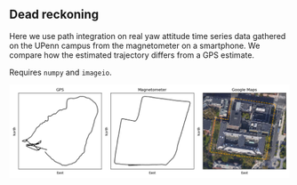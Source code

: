 ## Dead reckoning

Here we use path integration on real yaw attitude
time series data gathered on the UPenn campus
from the magnetometer on a smartphone. We
compare how the estimated trajectory differs
from a GPS estimate.

Requires `numpy` and `imageio`.

![Dead reckoning](./data/dead-reckoning.png)
